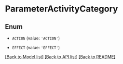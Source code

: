 # ParameterActivityCategory


## Enum

* `ACTION` (value: `'ACTION'`)

* `EFFECT` (value: `'EFFECT'`)

[[Back to Model list]](../README.md#documentation-for-models) [[Back to API list]](../README.md#documentation-for-api-endpoints) [[Back to README]](../README.md)


